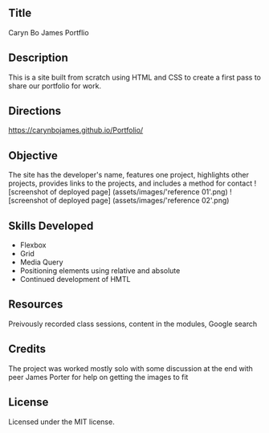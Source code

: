 ## Title
Caryn Bo James Portflio

## Description
This is a site built from scratch using HTML and CSS to create a first pass to share our portfolio for work. 

## Directions
https://carynbojames.github.io/Portfolio/ 

## Objective
The site has the developer's name, features one project, highlights other projects, provides links to the projects, and includes a method for contact
![screenshot of deployed page] (assets/images/'reference 01'.png)
![screenshot of deployed page] (assets/images/'reference 02'.png)

## Skills Developed
 - Flexbox
 - Grid
 - Media Query
 - Positioning elements using relative and absolute
 - Continued development of HMTL


## Resources
Preivously recorded class sessions, content in the modules, Google search

## Credits
The project was worked mostly solo with some discussion at the end with peer James Porter for help on getting the images to fit 

## License
Licensed under the MIT license.